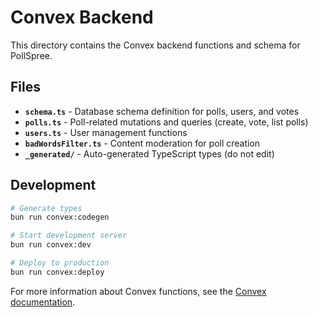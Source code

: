 # Convex Backend

This directory contains the Convex backend functions and schema for PollSpree.

## Files

- **`schema.ts`** - Database schema definition for polls, users, and votes
- **`polls.ts`** - Poll-related mutations and queries (create, vote, list polls)
- **`users.ts`** - User management functions
- **`badWordsFilter.ts`** - Content moderation for poll creation
- **`_generated/`** - Auto-generated TypeScript types (do not edit)

## Development

```bash
# Generate types
bun run convex:codegen

# Start development server
bun run convex:dev

# Deploy to production
bun run convex:deploy
```

For more information about Convex functions, see the [Convex documentation](https://docs.convex.dev/functions).
